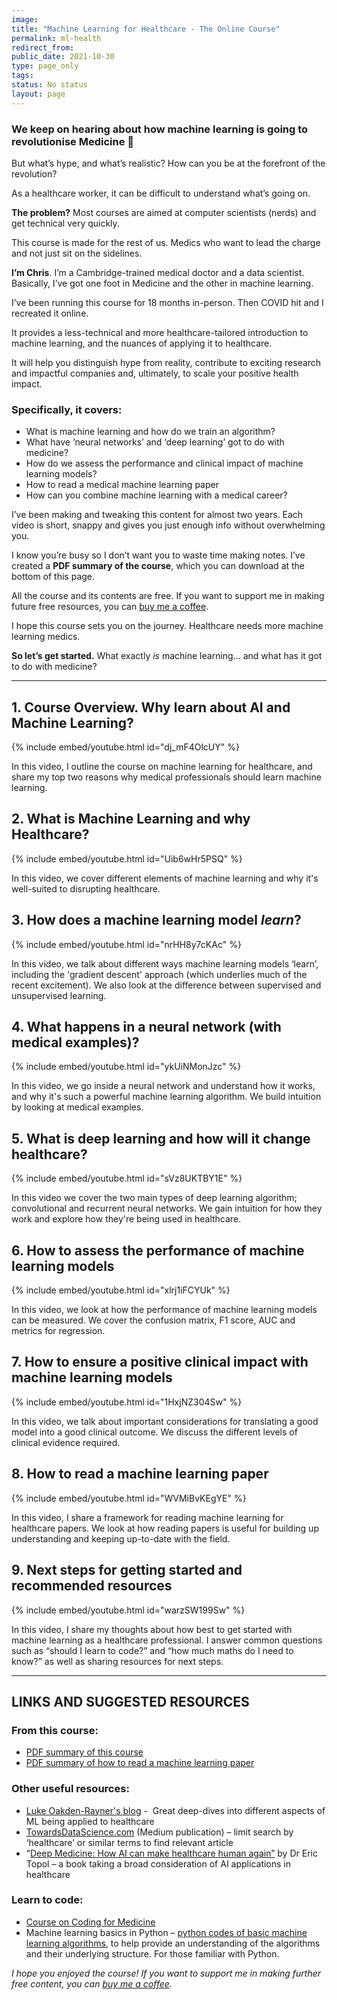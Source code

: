 ```yaml
---
image:
title: "Machine Learning for Healthcare - The Online Course"
permalink: ml-health
redirect_from:
public_date: 2021-10-30
type: page_only
tags:
status: No status
layout: page
---
```


### We keep on hearing about how machine learning is going to revolutionise Medicine 🤖

But what’s hype, and what’s realistic? How can you be at the forefront of the revolution?

As a healthcare worker, it can be difficult to understand what’s going on.

**The problem?** Most courses are aimed at computer scientists (nerds) and get technical very quickly.

This course is made for the rest of us. Medics who want to lead the charge and not just sit on the sidelines.

**I’m Chris**. I’m a Cambridge-trained medical doctor and a data scientist. Basically, I’ve got one foot in Medicine and the other in machine learning.

I’ve been running this course for 18 months in-person. Then COVID hit and I recreated it online.

It provides a less-technical and more healthcare-tailored introduction to machine learning, and the nuances of applying it to healthcare.

It will help you distinguish hype from reality, contribute to exciting research and impactful companies and, ultimately, to scale your positive health impact.

### **Specifically, it covers:**

-   What is machine learning and how do we train an algorithm?
-   What have ‘neural networks’ and ‘deep learning’ got to do with medicine?
-   How do we assess the performance and clinical impact of machine learning models?
-   How to read a medical machine learning paper
-   How can you combine machine learning with a medical career?

I’ve been making and tweaking this content for almost two years. Each video is short, snappy and gives you just enough info without overwhelming you.

I know you’re busy so I don’t want you to waste time making notes. I’ve created a **PDF summary of the course**, which you can download at the bottom of this page.

All the course and its contents are free. If you want to support me in making future free resources, you can [buy me a coffee](https://www.buymeacoff.ee/chrislovejoy).

I hope this course sets you on the journey. Healthcare needs more machine learning medics.

**So let’s get started.** What exactly _is_ machine learning… and what has it got to do with medicine?

---

## 1. Course Overview. Why learn about AI and Machine Learning?

{% include embed/youtube.html id="dj_mF4OlcUY" %}

In this video, I outline the course on machine learning for healthcare, and share my top two reasons why medical professionals should learn machine learning.

## 2. What is Machine Learning and why Healthcare?

{% include embed/youtube.html id="Uib6wHr5PSQ" %}

In this video, we cover different elements of machine learning and why it's well-suited to disrupting healthcare.

## 3. How does a machine learning model _learn_?

{% include embed/youtube.html id="nrHH8y7cKAc" %}

In this video, we talk about different ways machine learning models ‘learn’, including the 'gradient descent' approach (which underlies much of the recent excitement). We also look at the difference between supervised and unsupervised learning.

## 4. What happens in a neural network (with medical examples)?

{% include embed/youtube.html id="ykUiNMonJzc" %}

In this video, we go inside a neural network and understand how it works, and why it's such a powerful machine learning algorithm. We build intuition by looking at medical examples.

## 5. What is deep learning and how will it change healthcare?

{% include embed/youtube.html id="sVz8UKTBY1E" %}

In this video we cover the two main types of deep learning algorithm; convolutional and recurrent neural networks. We gain intuition for how they work and explore how they're being used in healthcare.

## 6. How to assess the performance of machine learning models

{% include embed/youtube.html id="xlrj1iFCYUk" %}

In this video, we look at how the performance of machine learning models can be measured. We cover the confusion matrix, F1 score, AUC and metrics for regression.

## 7. How to ensure a positive clinical impact with machine learning models

{% include embed/youtube.html id="1HxjNZ304Sw" %}

In this video, we talk about important considerations for translating a good model into a good clinical outcome. We discuss the different levels of clinical evidence required.

## 8. How to read a machine learning paper

{% include embed/youtube.html id="WVMiBvKEgYE" %}

In this video, I share a framework for reading machine learning for healthcare papers. We look at how reading papers is useful for building up understanding and keeping up-to-date with the field.

## 9. Next steps for getting started and recommended resources

{% include embed/youtube.html id="warzSW199Sw" %}

In this video, I share my thoughts about how best to get started with machine learning as a healthcare professional. I answer common questions such as “should I learn to code?” and “how much maths do I need to know?” as well as sharing resources for next steps.

---

## LINKS AND SUGGESTED RESOURCES

### From this course:

-   [PDF summary of this course](https://drive.google.com/file/d/1Ly0BM_joF9Xeu8ihoAxTA0tUm69ArqZL/view?usp=sharing)
-   [PDF summary of how to read a machine learning paper](https://drive.google.com/file/d/1CxRHRLqONNyYnzlQXJxNYGdXQeUHuBsL/view)

### Other useful resources:

-   [Luke Oakden-Rayner's blog](https://lukeoakdenrayner.wordpress.com/) -  Great deep-dives into different aspects of ML being applied to healthcare
-   [TowardsDataScience.com](http://towardsdatascience.com/) (Medium publication) – limit search by ‘healthcare’ or similar terms to find relevant article
-   “[Deep Medicine: How AI can make healthcare human again”](https://amzn.to/2NZM2AA) by Dr Eric Topol – a book taking a broad consideration of AI applications in healthcare

### Learn to code:

-   [Course on Coding for Medicine](http://youtube.com/watch?v=ve9Mz58p4VA&list=PLZz4IsmMUFBw-1i7MujDwNoWE2mK4Yt53&index=1&ab_channel=ChrisLovejoy)
-   Machine learning basics in Python – [python codes of basic machine learning algorithms](https://github.com/zotroneneis/machine_learning_basics), to help provide an understanding of the algorithms and their underlying structure. For those familiar with Python.

_I hope you enjoyed the course! If you want to support me in making further free content, you can [buy me a coffee](https://www.buymeacoffee.com/chrislovejoy)._


